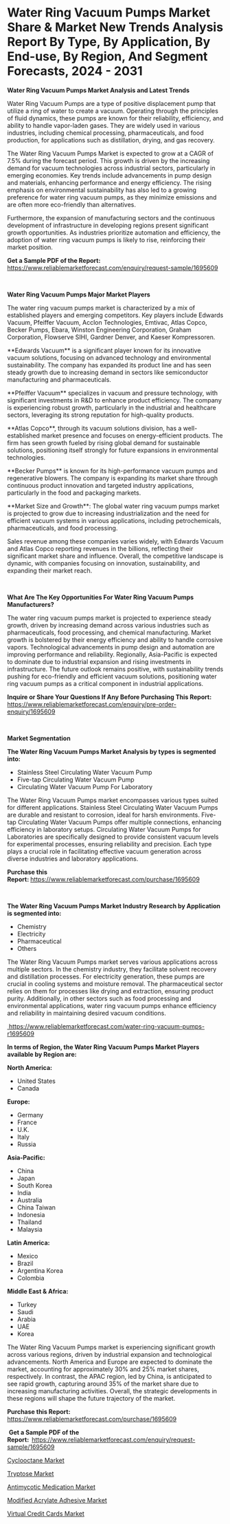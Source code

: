 <p><h1>Water Ring Vacuum Pumps Market Share & Market New Trends Analysis Report By Type, By Application, By End-use, By Region, And Segment Forecasts, 2024 - 2031</h1></p><p><strong>Water Ring Vacuum Pumps Market Analysis and Latest Trends</strong></p>
<p><p>Water Ring Vacuum Pumps are a type of positive displacement pump that utilize a ring of water to create a vacuum. Operating through the principles of fluid dynamics, these pumps are known for their reliability, efficiency, and ability to handle vapor-laden gases. They are widely used in various industries, including chemical processing, pharmaceuticals, and food production, for applications such as distillation, drying, and gas recovery.</p><p>The Water Ring Vacuum Pumps Market is expected to grow at a CAGR of 7.5% during the forecast period. This growth is driven by the increasing demand for vacuum technologies across industrial sectors, particularly in emerging economies. Key trends include advancements in pump design and materials, enhancing performance and energy efficiency. The rising emphasis on environmental sustainability has also led to a growing preference for water ring vacuum pumps, as they minimize emissions and are often more eco-friendly than alternatives. </p><p>Furthermore, the expansion of manufacturing sectors and the continuous development of infrastructure in developing regions present significant growth opportunities. As industries prioritize automation and efficiency, the adoption of water ring vacuum pumps is likely to rise, reinforcing their market position.</p></p>
<p><strong>Get a Sample PDF of the Report:&nbsp;</strong> <a href="https://www.reliablemarketforecast.com/enquiry/request-sample/1695609?utm_campaign=1130&utm_medium=2&utm_source=Github&utm_content=ia&utm_term=19112024&utm_id=water-ring-vacuum-pumps">https://www.reliablemarketforecast.com/enquiry/request-sample/1695609</a></p>
<p>&nbsp;</p>
<p><strong>Water Ring Vacuum Pumps Major Market Players</strong></p>
<p><p>The water ring vacuum pumps market is characterized by a mix of established players and emerging competitors. Key players include Edwards Vacuum, Pfeiffer Vacuum, Acclon Technologies, Emtivac, Atlas Copco, Becker Pumps, Ebara, Winston Engineering Corporation, Graham Corporation, Flowserve SIHI, Gardner Denver, and Kaeser Kompressoren.</p><p>**Edwards Vacuum** is a significant player known for its innovative vacuum solutions, focusing on advanced technology and environmental sustainability. The company has expanded its product line and has seen steady growth due to increasing demand in sectors like semiconductor manufacturing and pharmaceuticals. </p><p>**Pfeiffer Vacuum** specializes in vacuum and pressure technology, with significant investments in R&D to enhance product efficiency. The company is experiencing robust growth, particularly in the industrial and healthcare sectors, leveraging its strong reputation for high-quality products.</p><p>**Atlas Copco**, through its vacuum solutions division, has a well-established market presence and focuses on energy-efficient products. The firm has seen growth fueled by rising global demand for sustainable solutions, positioning itself strongly for future expansions in environmental technologies.</p><p>**Becker Pumps** is known for its high-performance vacuum pumps and regenerative blowers. The company is expanding its market share through continuous product innovation and targeted industry applications, particularly in the food and packaging markets.</p><p>**Market Size and Growth**: The global water ring vacuum pumps market is projected to grow due to increasing industrialization and the need for efficient vacuum systems in various applications, including petrochemicals, pharmaceuticals, and food processing. </p><p>Sales revenue among these companies varies widely, with Edwards Vacuum and Atlas Copco reporting revenues in the billions, reflecting their significant market share and influence. Overall, the competitive landscape is dynamic, with companies focusing on innovation, sustainability, and expanding their market reach.</p></p>
<p>&nbsp;</p>
<p><strong>What Are The Key Opportunities For Water Ring Vacuum Pumps Manufacturers?</strong></p>
<p><p>The water ring vacuum pumps market is projected to experience steady growth, driven by increasing demand across various industries such as pharmaceuticals, food processing, and chemical manufacturing. Market growth is bolstered by their energy efficiency and ability to handle corrosive vapors. Technological advancements in pump design and automation are improving performance and reliability. Regionally, Asia-Pacific is expected to dominate due to industrial expansion and rising investments in infrastructure. The future outlook remains positive, with sustainability trends pushing for eco-friendly and efficient vacuum solutions, positioning water ring vacuum pumps as a critical component in industrial applications.</p></p>
<p><strong>Inquire or Share Your Questions If Any Before Purchasing This Report:</strong> <a href="https://www.reliablemarketforecast.com/enquiry/pre-order-enquiry/1695609?utm_campaign=1130&utm_medium=2&utm_source=Github&utm_content=ia&utm_term=19112024&utm_id=water-ring-vacuum-pumps">https://www.reliablemarketforecast.com/enquiry/pre-order-enquiry/1695609</a></p>
<p>&nbsp;</p>
<p><strong>Market Segmentation</strong></p>
<p><strong>The Water Ring Vacuum Pumps Market Analysis by types is segmented into:</strong></p>
<p><ul><li>Stainless Steel Circulating Water Vacuum Pump</li><li>Five-tap Circulating Water Vacuum Pump</li><li>Circulating Water Vacuum Pump For Laboratory</li></ul></p>
<p><p>The Water Ring Vacuum Pumps market encompasses various types suited for different applications. Stainless Steel Circulating Water Vacuum Pumps are durable and resistant to corrosion, ideal for harsh environments. Five-tap Circulating Water Vacuum Pumps offer multiple connections, enhancing efficiency in laboratory setups. Circulating Water Vacuum Pumps for Laboratories are specifically designed to provide consistent vacuum levels for experimental processes, ensuring reliability and precision. Each type plays a crucial role in facilitating effective vacuum generation across diverse industries and laboratory applications.</p></p>
<p><strong>Purchase this Report:&nbsp;</strong><a href="https://www.reliablemarketforecast.com/purchase/1695609?utm_campaign=1130&utm_medium=2&utm_source=Github&utm_content=ia&utm_term=19112024&utm_id=water-ring-vacuum-pumps">https://www.reliablemarketforecast.com/purchase/1695609</a></p>
<p>&nbsp;</p>
<p><strong>The Water Ring Vacuum Pumps Market Industry Research by Application is segmented into:</strong></p>
<p><ul><li>Chemistry</li><li>Electricity</li><li>Pharmaceutical</li><li>Others</li></ul></p>
<p><p>The Water Ring Vacuum Pumps market serves various applications across multiple sectors. In the chemistry industry, they facilitate solvent recovery and distillation processes. For electricity generation, these pumps are crucial in cooling systems and moisture removal. The pharmaceutical sector relies on them for processes like drying and extraction, ensuring product purity. Additionally, in other sectors such as food processing and environmental applications, water ring vacuum pumps enhance efficiency and reliability in maintaining desired vacuum conditions.</p></p>
<p><a href="https://www.reliablemarketforecast.com/water-ring-vacuum-pumps-r1695609?utm_campaign=1130&utm_medium=2&utm_source=Github&utm_content=ia&utm_term=19112024&utm_id=water-ring-vacuum-pumps">&nbsp;https://www.reliablemarketforecast.com/water-ring-vacuum-pumps-r1695609</a></p>
<p><strong>In terms of Region, the Water Ring Vacuum Pumps Market Players available by Region are:</strong></p>
<p>
    <p> <strong> North America: </strong>
        <ul>
            <li>United States</li>
            <li>Canada</li>
        </ul>
        </p> 
    <p> <strong> Europe: </strong>
        <ul>
            <li>Germany</li>
            <li>France</li>
            <li>U.K.</li>
            <li>Italy</li>
            <li>Russia</li>
        </ul>
        </p> 
    <p> <strong> Asia-Pacific: </strong>
        <ul>
            <li>China</li>
            <li>Japan</li>
            <li>South Korea</li>
            <li>India</li>
            <li>Australia</li>
            <li>China Taiwan</li>
            <li>Indonesia</li>
            <li>Thailand</li>
            <li>Malaysia</li>
        </ul>
        </p> 
    <p> <strong> Latin America: </strong>
        <ul>
            <li>Mexico</li>
            <li>Brazil</li>
            <li>Argentina Korea</li>
            <li>Colombia</li>
        </ul>
        </p> 
    <p> <strong> Middle East & Africa: </strong>
        <ul>
            <li>Turkey</li>
            <li>Saudi</li>
            <li>Arabia</li>
            <li>UAE</li>
            <li>Korea</li>
        </ul>
    </p>
    </p>
<p><p>The Water Ring Vacuum Pumps market is experiencing significant growth across various regions, driven by industrial expansion and technological advancements. North America and Europe are expected to dominate the market, accounting for approximately 30% and 25% market shares, respectively. In contrast, the APAC region, led by China, is anticipated to see rapid growth, capturing around 35% of the market share due to increasing manufacturing activities. Overall, the strategic developments in these regions will shape the future trajectory of the market.</p></p>
<p><strong>Purchase this Report: </strong><a href="https://www.reliablemarketforecast.com/purchase/1695609?utm_campaign=1130&utm_medium=2&utm_source=Github&utm_content=ia&utm_term=19112024&utm_id=water-ring-vacuum-pumps">https://www.reliablemarketforecast.com/purchase/1695609</a></p>
<p>&nbsp;<strong>Get a Sample PDF of the Report:&nbsp;&nbsp;</strong><a href="https://www.reliablemarketforecast.com/enquiry/request-sample/1695609?utm_campaign=1130&utm_medium=2&utm_source=Github&utm_content=ia&utm_term=19112024&utm_id=water-ring-vacuum-pumps">https://www.reliablemarketforecast.com/enquiry/request-sample/1695609</a></p>
<p><strong></strong></p>
<p><p><a href="https://www.linkedin.com/pulse/deep-dive-cyclooctane-market-itstrends-segmentation-competitive-7vpec?utm_campaign=1130&utm_medium=2&utm_source=Github&utm_content=ia&utm_term=19112024&utm_id=water-ring-vacuum-pumps">Cyclooctane Market</a></p><p><a href="https://www.linkedin.com/pulse/tryptose-market-global-insights-regional-analysis-2024-2031-2ed6c?utm_campaign=1130&utm_medium=2&utm_source=Github&utm_content=ia&utm_term=19112024&utm_id=water-ring-vacuum-pumps">Tryptose Market</a></p><p><a href="https://issuu.com/reportprime-2/docs/antimycotic-medication-market-size-_fff6fbf7c7d6a3?utm_campaign=1130&utm_medium=2&utm_source=Github&utm_content=ia&utm_term=19112024&utm_id=water-ring-vacuum-pumps">Antimycotic Medication Market</a></p><p><a href="https://www.linkedin.com/pulse/future-modified-acrylate-adhesive-market-global-forecast-trends-jnenc?utm_campaign=1130&utm_medium=2&utm_source=Github&utm_content=ia&utm_term=19112024&utm_id=water-ring-vacuum-pumps">Modified Acrylate Adhesive Market</a></p><p><a href="https://issuu.com/reportprime-2/docs/virtual-credit-cards-market-size-20_e669a25b375eaf?utm_campaign=1130&utm_medium=2&utm_source=Github&utm_content=ia&utm_term=19112024&utm_id=water-ring-vacuum-pumps">Virtual Credit Cards Market</a></p></p>